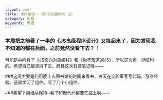 ```yaml
---
layout: post
title: 块作用域--《你不知道的JS 上》
category: 周报
keywords: 周报
---
```




### 本周把之前看了一半的《JS高级程序设计》又捡起来了，因为发现我不知道的都在后面，之前竟然没看下去？！
可能是中间看了《JS面向对象编程》和《你不知道的JS》，所以这次看，挺顺利的。希望自己能坚持下去，而且这次有做笔记哦~~~

###这周主要是利用晚上去图书馆的时间来看书，白天在实验室写写代码，涨涨经验。这周学习了组件。写了几个小组件。

###希望下周继续保持~看书和敲代码都要在路上啊~~~

